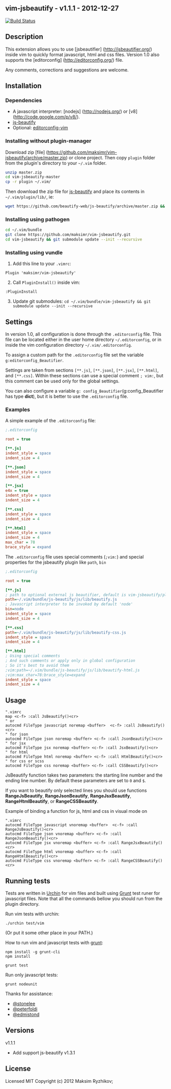 ## vim-jsbeautify - v1.1.1 - 2012-12-27

[![Build Status](https://secure.travis-ci.org/maksimr/vim-jsbeautify.png)](http://travis-ci.org/maksimr/vim-jsbeautify)

## Description

This extension allows you to use [jsbeautifier] (http://jsbeautifier.org/)
inside vim to quickly format javascript, html and css files.
Version 1.0 also supports the [editorconfig] (http://editorconfig.org/) file.

Any comments, corrections and suggestions are welcome.

## Installation

### Dependencies

* A javascript interpreter: [nodejs] (http://nodejs.org/) or [v8] (http://code.google.com/p/v8/).
* [js-beautify](https://github.com/beautify-web/js-beautify)
* Optional: [editorconfig-vim](https://github.com/editorconfig/editorconfig-vim)

### Installing without plugin-manager

Download zip [file] (https://github.com/maksimr/vim-jsbeautify/archive/master.zip)
or clone project. Then copy `plugin` folder from the plugin's directory to your `~/.vim` folder.

``` bash
unzip master.zip
cd vim-jsbeautify-master
cp -r plugin ~/.vim/
```

Then download the zip file for [js-beautify](https://github.com/beautify-web/js-beautify/archive/master.zip) and place its contents in `~/.vim/plugin/lib/`, ie:
```bash
wget https://github.com/beautify-web/js-beautify/archive/master.zip && $ cp -rf js-beautify/ ~/.vim/plugin/lib/
```

### Installing using pathogen

```bash
cd ~/.vim/bundle
git clone https://github.com/maksimr/vim-jsbeautify.git
cd vim-jsbeautify && git submodule update --init --recursive
```

### Installing using vundle

1. Add this line to your `.vimrc`:
```vim
Plugin 'maksimr/vim-jsbeautify'
```

2. Call `PluginInstall()` inside vim:
```vim
:PluginInstall
```

3. Update git submodules: `cd ~/.vim/bundle/vim-jsbeautify && git submodule update --init --recursive`

## Settings

In version 1.0, all configuration is done through the `.editorconfig` file.
This file can be located either in the user home directory `~/.editorconfig`,
or in inside the vim configuration directory `~/.vim/.editorconfig`.

To assign a custom path for the `.editorconfig` file set the variable `g:editorconfig_Beautifier`.

Settings are taken from sections `[**.js]`, `[**.json]`, `[**.jsx]`, `[**.html]`, and `[**.css]`. Within these
sections can use a special comment `; vim:`, but this comment
can be used only for the global settings.

You can also configure a variable ```g: config_Beautifier```(g:config_Beautifier has type **dict**), but it is better to use the `.editorconfig` file.


### Examples

A simple example of the `.editorconfig` file:

```ini
;.editorconfig

root = true

[**.js]
indent_style = space
indent_size = 4

[**.json]
indent_style = space
indent_size = 4

[**.jsx]
e4x = true
indent_style = space
indent_size = 4

[**.css]
indent_style = space
indent_size = 4

[**.html]
indent_style = space
indent_size = 4
max_char = 78
brace_style = expand
```

The `.editorconfig` file uses special comments (```;vim:```)
and special properties for the jsbeautify plugin like ```path```, ```bin```

```ini
;.editorconfig

root = true

[**.js]
; path to optional external js beautifier, default is vim-jsbeautify/plugin/lib
path=~/.vim/bundle/js-beautify/js/lib/beautify.js
; Javascript interpreter to be invoked by default 'node'
bin=node
indent_style = space
indent_size = 4

[**.css]
path=~/.vim/bundle/js-beautify/js/lib/beautify-css.js
indent_style = space
indent_size = 4

[**.html]
; Using special comments
; And such comments or apply only in global configuration
; So it's best to avoid them
;vim:path=~/.vim/bundle/js-beautify/js/lib/beautify-html.js
;vim:max_char=78:brace_style=expand
indent_style = space
indent_size = 4
```

## Usage

```vim
".vimrc
map <c-f> :call JsBeautify()<cr>
" or
autocmd FileType javascript noremap <buffer>  <c-f> :call JsBeautify()<cr>
" for json
autocmd FileType json noremap <buffer> <c-f> :call JsonBeautify()<cr>
" for jsx
autocmd FileType jsx noremap <buffer> <c-f> :call JsxBeautify()<cr>
" for html
autocmd FileType html noremap <buffer> <c-f> :call HtmlBeautify()<cr>
" for css or scss
autocmd FileType css noremap <buffer> <c-f> :call CSSBeautify()<cr>
```

JsBeautify function takes two parameters: the starting line number and the ending line number. By
default these parameters are set to `0` and `$`.

If you want to beautify only selected lines you should use functions
**RangeJsBeautify**, **RangeJsonBeautify**, **RangeJsxBeautify**, **RangeHtmlBeautify**, or **RangeCSSBeautify**.

Example of binding a function for js, html and css in visual mode on <ctrl-f>

```vim
".vimrc
autocmd FileType javascript vnoremap <buffer>  <c-f> :call RangeJsBeautify()<cr>
autocmd FileType json vnoremap <buffer> <c-f> :call RangeJsonBeautify()<cr>
autocmd FileType jsx vnoremap <buffer> <c-f> :call RangeJsxBeautify()<cr>
autocmd FileType html vnoremap <buffer> <c-f> :call RangeHtmlBeautify()<cr>
autocmd FileType css vnoremap <buffer> <c-f> :call RangeCSSBeautify()<cr>
```

## Running tests

Tests are written in [Urchin](https://github.com/tlevine/urchin) for vim files and built using [Grunt](https://github.com/gruntjs/grunt) test runer for javascript files.
Note that all the commands bellow you should run from the plugin directory.

Run vim tests with urchin:

    ./urchin test/vim

(Or put it some other place in your PATH.)

How to run vim and javascript tests with [grunt](https://github.com/gruntjs/grunt):

    npm install -g grunt-cli
    npm install

    grunt test

Run only javascript tests:

    grunt nodeunit


Thanks for assistance:

+ [@stonelee](https://github.com/stonelee)
+ [@peterfoldi](https://github.com/peterfoldi)
+ [@edmistond](https://github.com/edmistond)


## Versions

v1.1.1
  + Add support js-beautify v1.3.1

## License

Licensed MIT
Copyright (c) 2012 Maksim Ryzhikov;
